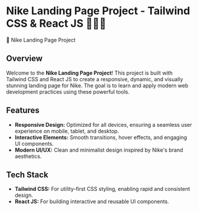 # Nike Landing Page Project - Tailwind CSS &amp; React JS 🏃‍♂️👟
🚀 Nike Landing Page Project  

## Overview

Welcome to the **Nike Landing Page Project**! This project is built with Tailwind CSS and React JS to create a responsive, dynamic, and visually stunning landing page for Nike. The goal is to learn and apply modern web development practices using these powerful tools.

## Features

- **Responsive Design:** Optimized for all devices, ensuring a seamless user experience on mobile, tablet, and desktop.
- **Interactive Elements:** Smooth transitions, hover effects, and engaging UI components.
- **Modern UI/UX:** Clean and minimalist design inspired by Nike's brand aesthetics.

## Tech Stack

- **Tailwind CSS:** For utility-first CSS styling, enabling rapid and consistent design.
- **React JS:** For building interactive and reusable UI components.
